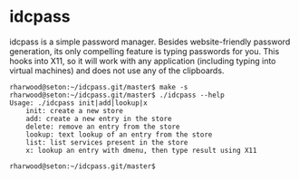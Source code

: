 # idcpass

idcpass is a simple password manager.  Besides website-friendly password
generation, its only compelling feature is typing passwords for you.  This
hooks into X11, so it will work with any application (including typing into
virtual machines) and does not use any of the clipboards.

```
rharwood@seton:~/idcpass.git/master$ make -s
rharwood@seton:~/idcpass.git/master$ ./idcpass --help
Usage: ./idcpass init|add|lookup|x
    init: create a new store
    add: create a new entry in the store
    delete: remove an entry from the store
    lookup: text lookup of an entry from the store
    list: list services present in the store
    x: lookup an entry with dmenu, then type result using X11

rharwood@seton:~/idcpass.git/master$ 
                        
```

